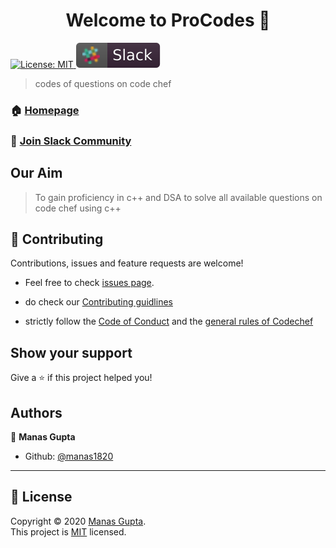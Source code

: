 <h1 align="center">Welcome to ProCodes 👋</h1>
<p>
  <a href="https://github.com/Manas1820/ProCodes/blob/master/LICENSE" target="_blank">
    <img alt="License: MIT" src="https://img.shields.io/badge/License-MIT-yellow?style=flat-square" />
  </a>
  <a href="https://forms.gle/ibn5hPBUpTv7JBbF9" target="_blank">
    <img alt="License: MIT" src="https://github.com/aleen42/badges/raw/master/src/slack.svg" />
  </a>
</p>

> codes of questions on code chef

### 🏠 [Homepage](https://github.com/Manas1820/ProCodes)

### 🤝 [Join Slack Community](https://forms.gle/ibn5hPBUpTv7JBbF9)

## Our Aim

>To gain proficiency in c++ and DSA
> to solve all available questions on code chef using c++


## 🤝 Contributing

Contributions, issues and feature requests are welcome!

- Feel free to check [issues page](https://github.com/Manas1820/ProCodes/issues).

- do check our [Contributing guidlines](CONTRIBUTING.md)

- strictly follow the [Code of Conduct](CODE_OF_CONDUCT.md) and the [general rules of Codechef]()

## Show your support

Give a ⭐️ if this project helped you!

## Authors

👤 **Manas Gupta**

- Github: [@manas1820](https://github.com/manas1820)

---

## 📝 License

Copyright © 2020 [Manas Gupta](https://github.com/manas1820).<br />
This project is [MIT](https://github.com/Manas1820/ProCodes/blob/master/LICENSE) licensed.
